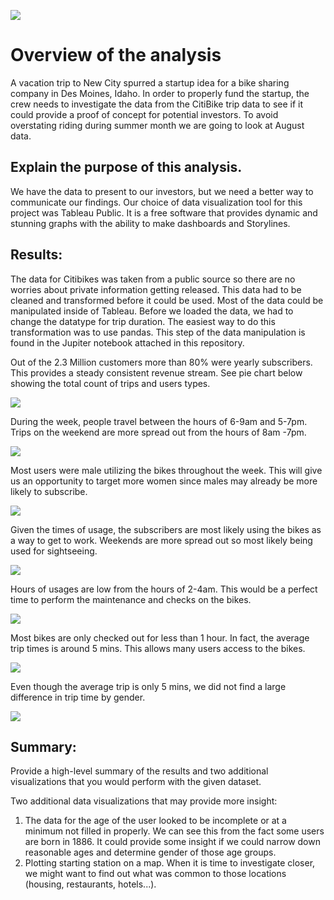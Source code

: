 
![](citi-bike_rush_hour.jpeg)

# Overview of the analysis

A vacation trip to New City spurred a startup idea for a bike sharing company in Des Moines, Idaho.  In order to properly fund the startup, the crew needs to investigate the data from the CitiBike trip data to see if it could provide a proof of concept for potential investors.  To avoid overstating riding during summer month we are going to look at August data.

## Explain the purpose of this analysis.

We have the data to present to our investors, but we need a better way to communicate our findings.  Our choice of data visualization tool for this project was Tableau Public.  It is a free software that provides dynamic and stunning graphs with the ability to make dashboards and Storylines. 

## Results: 

The data for Citibikes was taken from a public source so there are no worries about private information getting released.  This data had to be cleaned and transformed before it could be used.  Most of the data could be manipulated inside of Tableau.  Before we loaded the data, we had to change the datatype for trip duration.  The easiest way to do this transformation was to use pandas.  This step of the data manipulation is found in the Jupiter notebook attached in this repository. 

Out of the 2.3 Million customers more than 80% were yearly subscribers. This provides a steady consistent revenue stream.  See pie chart below showing the total count of trips and users types.

![](Usertype.png)

During the week, people travel between the hours of 6-9am and 5-7pm. Trips on the weekend are more spread out from the hours of 8am -7pm. 

![](Trips_weekday_hour.png)

Most users were male utilizing the bikes throughout the week. This will give us an opportunity to target more women since males may already be more likely to subscribe.

![](gender_weekday.png)

Given the times of usage, the subscribers are most likely using the bikes as a way to get to work. Weekends are more spread out so most likely being used for sightseeing.

![](gender_trips.png)

Hours of usages are low from the hours of 2-4am. This would be a perfect time to perform the maintenance and checks on the bikes.

![](August_Peak_hours.png)

Most bikes are only checked out for less than 1 hour. In fact, the average trip times is around 5 mins. This allows many users access to the bikes.

![](Checkout_times.png)

Even though the average trip is only 5 mins, we did not find a large difference in trip time by gender.

![](checkout_gender.png)


## Summary: 


Provide a high-level summary of the results and two additional visualizations that you would perform with the given dataset.

Two additional data visualizations that may provide more insight:
1. The data for the age of the user looked to be incomplete or at a minimum not filled in properly.  We can see this from the fact some users are born in 1886.  It could provide some insight if we could narrow down reasonable ages and determine gender of those age groups.  
2. Plotting starting station on a map.  When it is time to investigate closer, we might want to find out what was common to those locations (housing, restaurants, hotels...).  

